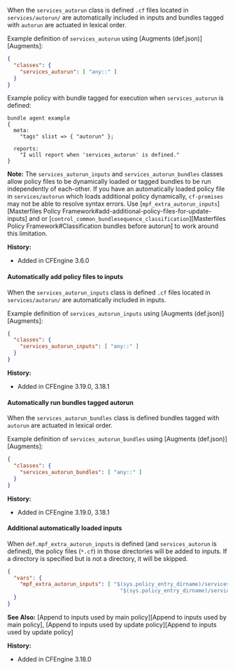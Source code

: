 When the ```services_autorun``` class is defined ```.cf``` files located in `services/autorun/` are automatically
included in inputs and bundles tagged with ```autorun``` are actuated in lexical order.

Example definition of ```services_autorun``` using [Augments (def.json)][Augments]:

```json
{
  "classes": {
    "services_autorun": [ "any::" ]
  }
}
```

Example policy with bundle tagged for execution when ```services_autorun``` is defined:

```cf3
bundle agent example
{
  meta:
    "tags" slist => { "autorun" };

  reports:
    "I will report when 'services_autorun' is defined."
}
```

**Note:** The `services_autorun_inputs` and `services_autorun_bundles` classes
allow policy files to be dynamically loaded or tagged bundles to be run
independently of each-other. If you have an automatically loaded policy file in
`services/autorun` which loads additional policy dynamically, `cf-promises` may
not be able to resolve syntax errors. Use
[`mpf_extra_autorun_inputs`][Masterfiles Policy Framework#add-additional-policy-files-for-update-inputs]
and or
[`control_common_bundlesequence_classification`][Masterfiles Policy Framework#Classification bundles before autorun]
to work around this limitation.

**History:**

* Added in CFEngine 3.6.0

#### Automatically add policy files to inputs

When the ```services_autorun_inputs``` class is defined ```.cf``` files located
in `services/autorun/` are automatically included in inputs.

Example definition of ```services_autorun_inputs``` using [Augments (def.json)][Augments]:

```json
{
  "classes": {
    "services_autorun_inputs": [ "any::" ]
  }
}
```

**History:**

* Added in CFEngine 3.19.0, 3.18.1

#### Automatically run bundles tagged autorun

When the ```services_autorun_bundles``` class is defined bundles tagged with ```autorun``` are actuated in lexical order.

Example definition of ```services_autorun_bundles``` using [Augments (def.json)][Augments]:

```json
{
  "classes": {
    "services_autorun_bundles": [ "any::" ]
  }
}
```

**History:**

* Added in CFEngine 3.19.0, 3.18.1

#### Additional automatically loaded inputs

When `def.mpf_extra_autorun_inputs` is defined (and `services_autorun` is defined), the policy files (`*.cf`) in those directories will be added to inputs. If a directory is specified but is not a directory, it will be skipped.

```json
{
  "vars": {
    "mpf_extra_autorun_inputs": [ "$(sys.policy_entry_dirname)/services/autorun/custom2",
                                    "$(sys.policy_entry_dirname)/services/custom1" ]
  }
}
```

**See Also:** [Append to inputs used by main policy][Append to inputs used by main policy], [Append to inputs used by update policy][Append to inputs used by update policy]

**History:**

* Added in CFEngine 3.18.0

